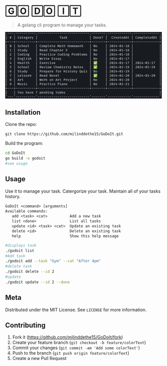 # 🄶🄾 🄳🄾 🄸🅃
> A golang cli program to manage your tasks.

![](./img/tasks.png)

## Installation

Clone the repo:
```
git clone https://github.com/milinddethe15/GoDoIt.git
```

Build the program:
```sh
cd GoDoIt
go build -o godoit
#see usage
```

## Usage

Use it to manage your task. Catergorize your task. Maintain all of your tasks history.
```
GoDoIt <command> [arguments]
Available commands:
   add <task> <cat>    		 Add a new task
   list <done>         		 List all tasks
   update <id> <task> <cat>	 Update an existing task
   delete <id>         		 Delete an existing task
   help                		 Show this help message
```  
```sh
#displays task
./godoit list 
#Add task
./godoit add --task "Gym" --cat "After 4pm"
#delete task
./godoit delete --id 2
#update
./godoit update --id 2 --done
```

## Meta

Distributed under the MIT License. See ``LICENSE`` for more information.

## Contributing

1. Fork it (<https://github.com/milinddethe15/GoDoIt/fork>)
2. Create your feature branch (`git checkout -b feature/colorText`)
3. Commit your changes (`git commit -am 'Add some colorText'`)
4. Push to the branch (`git push origin feature/colorText`)
5. Create a new Pull Request

